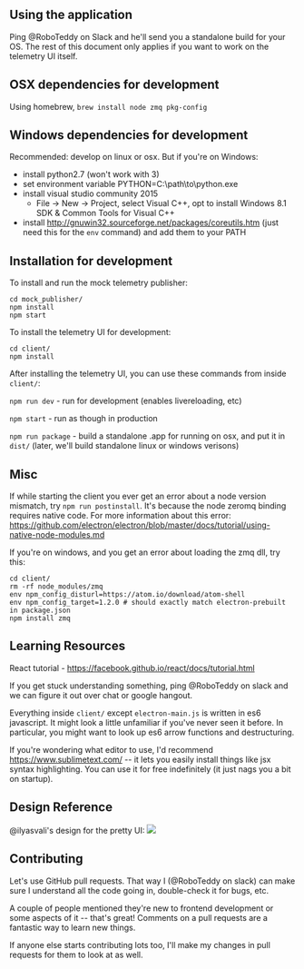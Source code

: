 Using the application
---------------------

Ping @RoboTeddy on Slack and he'll send you a standalone build for your OS. The rest of this document only applies if you want to work on the telemetry UI itself.

OSX dependencies for development
--------------------------------

Using homebrew, `brew install node zmq pkg-config`

Windows dependencies for development
------------------------------------

Recommended: develop on linux or osx. But if you're on Windows:

- install python2.7 (won't work with 3)
- set environment variable PYTHON=C:\path\to\python.exe
- install visual studio community 2015
  -  File -> New -> Project, select Visual C++, opt to install Windows 8.1 SDK & Common Tools for Visual C++
- install http://gnuwin32.sourceforge.net/packages/coreutils.htm (just need this for the `env` command) and add them to your PATH

Installation for development
----------------------------

To install and run the mock telemetry publisher:

```
cd mock_publisher/
npm install
npm start
```

To install the telemetry UI for development:

```
cd client/
npm install
```

After installing the telemetry UI, you can use these commands from inside `client/`:

`npm run dev` - run for development (enables livereloading, etc)

`npm start` - run as though in production

`npm run package` - build a standalone .app for running on osx, and put it in `dist/` (later, we'll build standalone linux or windows verisons)


Misc
----

If while starting the client you ever get an error about a node version mismatch, try `npm run postinstall`. It's because the node zeromq binding requires native code. For more information about this error: https://github.com/electron/electron/blob/master/docs/tutorial/using-native-node-modules.md

If you're on windows, and you get an error about loading the zmq dll, try this:
```
cd client/
rm -rf node_modules/zmq
env npm_config_disturl=https://atom.io/download/atom-shell
env npm_config_target=1.2.0 # should exactly match electron-prebuilt in package.json
npm install zmq
```


Learning Resources
------------------
React tutorial - https://facebook.github.io/react/docs/tutorial.html

If you get stuck understanding something, ping @RoboTeddy on slack and we can figure it out over chat or google hangout.

Everything inside `client/` except `electron-main.js` is written in es6 javascript. It might look a little unfamiliar if you've never seen it before. In particular, you might want to look up es6 arrow functions and destructuring.

If you're wondering what editor to use, I'd recommend https://www.sublimetext.com/ -- it lets you easily install things like jsx syntax highlighting. You can use it for free indefinitely (it just nags you a bit on startup).

Design Reference
----------------

@ilyasvali's design for the pretty UI:
![](https://raw.githubusercontent.com/RoboTeddy/rPanel/master/client/design-reference/ilyas-ui-design.jpg)


Contributing
------------

Let's use GitHub pull requests. That way I (@RoboTeddy on slack) can make sure I understand all the code going in, double-check it for bugs, etc.

A couple of people mentioned they're new to frontend development or some aspects of it -- that's great! Comments on a pull requests are a fantastic way to learn new things.

If anyone else starts contributing lots too, I'll make my changes in pull requests for them to look at as well.
